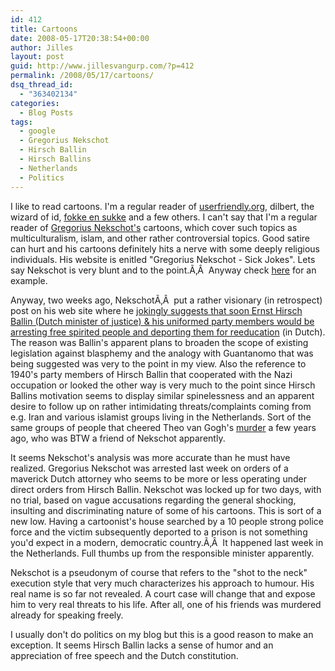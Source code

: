 ```yaml
---
id: 412
title: Cartoons
date: 2008-05-17T20:38:54+00:00
author: Jilles
layout: post
guid: http://www.jillesvangurp.com/?p=412
permalink: /2008/05/17/cartoons/
dsq_thread_id:
  - "363402134"
categories:
  - Blog Posts
tags:
  - google
  - Gregorius Nekschot
  - Hirsch Ballin
  - Hirsch Ballins
  - Netherlands
  - Politics
---
```

I like to read cartoons. I'm a regular reader of [userfriendly.org](http://userfriendly.org/), dilbert, the wizard of id, [fokke en sukke](http://www.foksuk.nl/) and a few others. I can't say that I'm a regular reader of [Gregorius Nekschot's](http://gregoriusnekschot.n) cartoons, which cover such topics as multiculturalism, islam, and other rather controversial topics. Good satire can hurt and his cartoons definitely hits a nerve with some deeply religious individuals. His website is enitled "Gregorius Nekschot - Sick Jokes". Lets say Nekschot is very blunt and to the point.Ã‚Â  Anyway check [here](http://gregoriusnekschot.nl/blog/index.php?title=multiple_choice&more=1&c=1&tb=1&pb=1) for an example.

Anyway, two weeks ago, NekschotÃ‚Â  put a rather visionary (in retrospect) post on his web site where he [jokingly suggests that soon Ernst Hirsch Ballin (Dutch minister of justice) & his uniformed party members would be arresting free spirited people and deporting them for reeducation](http://gregoriusnekschot.nl/blog/index.php?title=hirsch_de_muilkorver_ballin&more=1&c=1&tb=1&pb=1) (in Dutch). The reason was Ballin's apparent plans to broaden the scope of existing legislation against blasphemy and the analogy with Guantanomo that was being suggested was very to the point in my view. Also the reference to 1940's party members of Hirsch Ballin that cooperated with the Nazi occupation or looked the other way is very much to the point since Hirsch Ballins motivation seems to display similar spinelessness and an apparent desire to follow up on rather intimidating threats/complaints coming from e.g. Iran and various islamist groups living in the Netherlands. Sort of the same groups of people that cheered Theo van Gogh's [murder](http://images.google.com/imgres?imgurl=http://prodos.thinkertothinker.com/wp-content/photos/theo_van_gogh_murdered_by_religion_of_peace.jpg&imgrefurl=http://prodos.thinkertothinker.com/%3Fm%3D200705&h=293&w=300&sz=15&hl=en&start=1&um=1&tbnid=2VoNnNoS2BDXxM:&tbnh=113&tbnw=116&prev=/images%3Fq%3Dtheo%2Bvan%2Bgogh%26um%3D1%26hl%3Den%26client%3Dfirefox-a%26rls%3Dorg.mozilla:en-US:official%26sa%3DN) a few years ago, who was BTW a friend of Nekschot apparently.

It seems Nekschot's analysis was more accurate than he must have realized. Gregorius Nekschot was arrested last week on orders of a maverick Dutch attorney who seems to be more or less operating under direct orders from Hirsch Ballin. Nekschot was locked up for two days, with no trial, based on vague accusations regarding the general shocking, insulting and discriminating nature of some of his cartoons. This is sort of a new low. Having a cartoonist's house searched by a 10 people strong police force and the victim subsequently deported to a prison is not something you'd expect in a modern, democratic country.Ã‚Â  It happened last week in the Netherlands. Full thumbs up from the responsible minister apparently.

Nekschot is a pseudonym of course that refers to the "shot to the neck" execution style that very much characterizes his approach to humour. His real name is so far not revealed. A court case will change that and expose him to very real threats to his life. After all, one of his friends was murdered already for speaking freely.

I usually don't do politics on my blog but this is a good reason to make an exception. It seems Hirsch Ballin lacks a sense of humor and an appreciation of free speech and the Dutch constitution.
